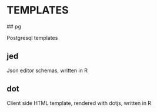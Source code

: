 # TEMPLATES



## pg

Postgresql templates

## jed

Json editor schemas, written in R

## dot 

Client side HTML template, rendered with dotjs, written in R
